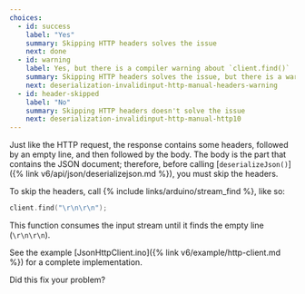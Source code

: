 ```yaml
---
choices:
  - id: success
    label: "Yes"
    summary: Skipping HTTP headers solves the issue
    next: done
  - id: warning
    label: Yes, but there is a compiler warning about `client.find()`
    summary: Skipping HTTP headers solves the issue, but there is a warning
    next: deserialization-invalidinput-http-manual-headers-warning
  - id: header-skipped
    label: "No"
    summary: Skipping HTTP headers doesn't solve the issue
    next: deserialization-invalidinput-http-manual-http10
---
```


Just like the HTTP request, the response contains some headers, followed by an empty line, and then followed by the body.
The body is the part that contains the JSON document; therefore, before calling [`deserializeJson()`]({% link v6/api/json/deserializejson.md %}), you must skip the headers.

To skip the headers, call {% include links/arduino/stream_find %}, like so:

```c++
client.find("\r\n\r\n");
```

This function consumes the input stream until it finds the empty line (`\r\n\r\n`).

See the example [JsonHttpClient.ino]({% link v6/example/http-client.md %}) for a complete implementation.

Did this fix your problem?